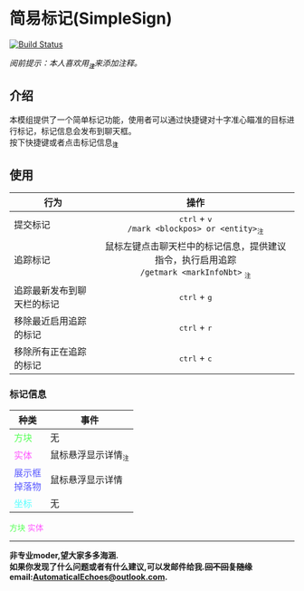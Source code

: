 # 简易标记(SimpleSign)
[![Build Status](https://img.shields.io/badge/MinecraftForge-1.19.x-brightgreen)](https://github.com/MinecraftForge/MinecraftForge?branch=1.20.x)

_阅前提示：本人喜欢用<sub title="如果影响你观看就先给你道个歉啦！>-<" >**`注`**</sub>来添加注释。_
## 介绍

本模组提供了一个简单标记功能，使用者可以通过快捷键对十字准心瞄准的目标进行标记，标记信息会发布到聊天框。  
按下快捷键或者点击标记信息<sub title="点击标记信息提供的是建议指令，因为本质上是指令模组，点击完提交即可" >**`注`**</sub>

## 使用

|行为|操作|
|---|:---:|
|提交标记|<kbd>ctrl</kbd> + <kbd>v</kbd> <br> `/mark <blockpos> or <entity>`<sub title="实体目标选项唯一，但原版提供的建议选项含有多目标选项，使用这些选项并不会执行" >`注`</sub>|
|追踪标记|鼠标左键点击聊天栏中的标记信息，提供建议指令，执行启用追踪 <br> `/getmark <markInfoNbt>` <sub title="不建议手写，因为是NBT" >`注`</sub>|
|追踪最新发布到聊天栏的标记|<kbd>ctrl</kbd> + <kbd>g</kbd>|
|移除最近启用追踪的标记|<kbd>ctrl</kbd> + <kbd>r</kbd>|
|移除所有正在追踪的标记|<kbd>ctrl</kbd> + <kbd>c</kbd>|

### 标记信息
|种类|事件|
|---|---|
|<font color=#55FF55>方块</font>|无|
|<font color=#FF55FF>实体</font>|鼠标悬浮显示详情<sub title="Mojang加入了这个功能，但是现在的显示非常单调，而且有bug，功能启动也是只在配置文件中，很隐秘，期待后续" >`注`</sub>|
|<font color=#5555FF>展示框 <br> 掉落物</font>|鼠标悬浮显示详情|
|<font color=#55FFFF>坐标</font>|无|  
<font color=#55FF55>方块</font>
<font color=#FF55FF>实体</font>

___
**非专业moder,望大家多多海涵.  
如果你发现了什么问题或者有什么建议,可以发邮件给我.~~回不回复随缘~~  
email:AutomaticalEchoes@outlook.com.**
